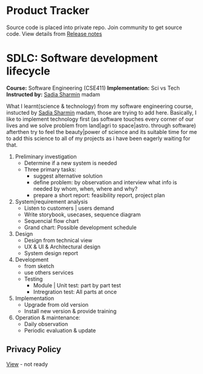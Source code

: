 # Product Tracker
Source code is placed into private repo. Join community to get source code. 
View details from [Release notes](https://github.com/Sakib-Rahman-Bangladesh/product-tracker/releases)

# SDLC: Software development lifecycle
**Course:** Software Engineering (CSE411)
**Implementation:** Sci vs Tech 
**Instructed by:** [Sadia Sharmin](https://www.researchgate.net/profile/Sadia_Sharmin3) madam

What I learnt(science & technology) from my software engineering course, instucted by [Sadia Sharmin](https://www.researchgate.net/profile/Sadia_Sharmin3) madam, those are trying to add here. 
Basically, I like to implement technology first (as software touches every corner of our lives and we solve problem from land|agri to space|astro. through software) afterthen try to feel the beauty|power of science and its suitable time for me to add this science to all of my projects as i have been eagerly waiting for that.

1. Preliminary investigation
   - Determine if a new system is needed
   - Three primary tasks:
     - suggest alternative solution
     - define problem: by observation and interview what info is needed by whom, when, where and why?
     - prepare a short report: feasibility report, project plan
2. System|requirement analysis
   - Listen to customers | users demand
   - Write storybook, usecases, sequence diagram
   - Sequencial flow chart
   - Grand chart: Possible development schedule
3. Design
   - Design from technical view
   - UX & UI & Architectural design
   - System design report
4. Development
   - from sketch
   - use others services
   - Testing
     - Module | Unit test: part by part test
     - Intregration test: All parts at once
5. Implementation
   - Upgrade from old version
   - Install new version & provide training
6. Operation & maintenance: 
   - Daily observation
   - Periodic evaluation & update

## Privacy Policy ##
[View](https://github.com/Sakib-Rahman-Bangladesh/product-tracker/blob/master/privacy_policy.md) - not ready

